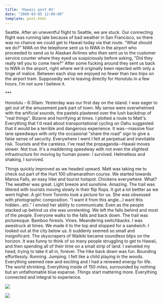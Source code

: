 ```yaml
---
title: 'Hawaii post #3'
date: "2009-03-05 12:00:00"
template: post.html
---
```


Seattle. After an uneventful flight to Seattle, we are stuck. Our connecting flight was running late because of bad weather in San Francisco, so there was no chance we could get to Hawaii today via that route. "What should we do?" NWA on the telephone sent us to NWA in the airport who proceeded to send us to Alaskan Airlines who then sent us to the customer service counter where they eyed us suspiciously before asking, "Did they really tell you to come here?" After some fucking around they sent us back to NWA in the airport, right where we'd originally been rejected with only a tinge of malice. Between each stop we enjoyed no fewer than two trips on the airport tram. Supposedly we're leaving directly for Honolulu in a few hours. I'm not sure I believe it.

\*\*\*

Honolulu - 6:30am. Yesterday was our first day on the island. I was eager to get out of the amusement park part of town. My sense were overwhelmed with the artificial sounds, the pastels plastered over the lush backdrop of "real things". Bizarre and horrifying at times. I plotted a route to Matt's. Everything that I'd read about transportational cycling on Oahu suggested that it would be a terrible and dangerous experience. It was--massive four lane speedways with only the occasional "share the road" sign to give a false sense of security. Everywhere I went I felt at perpetual and inevitable risk. Tourists and the careless. I've read the propaganda--Hawaii moves slower. Not true. It's a maddening speedway with not even the slightest infrastructure for moving by human power. I survived. Helmetless and shaking, I survived.

Things quickly improved as we headed upward. Matt was taking me to check out part of the Hurt 100 ultramarathon course. We started towards Manoa Falls, an easy hike and tourist hotspot. Chickens everywhere. What? The weather was great. Light breeze and sunshine. Amazing. The trail was littered with tourists moving slowly in their flip flops. It got a lot bettter as we went higher. A girl from Toronto took a picture for us. She was obsessed with photographic composition. "I want it from this angle...I want this hidden...etc." I envied her ability to communicate. Even as the people stacked up behind us she was unrelenting. We left the falls behind and most of the people. Everyone walks to the falls and back down. The trail was picturesque. Bamboo forests. Vines. Meandering switchbacks. I was awestruck at times. We made it to the top and stopped for a sandwich. I looked out at the city below us. It suddenly seemed so small and insignificant. The skyscrapers of Waikiki became soundless blips on the horizon. It was funny to think of so many people struggling to get to Hawaii, and then spending all of their time on a small strip of land. I swiveled my head, trying to take it all in, forever. The hike back down was fun. Bounding effortlessly. Running. Jumping. I felt like a child playing in the woods. Everything seemed new and exciting and I had a renewed energy for life. The world shrinking. Everything inside of 150 miles, surrounded by nothing but an unfathomable blue expanse. Things start mattering more. Everything connected and integral to experience. 

![](http://slowtheory.openphoto.me.s3.amazonaws.com/custom/196912/00032-7ffe5a_600x600.jpg)

![](http://slowtheory.openphoto.me.s3.amazonaws.com/custom/200902/00049-7fa236_600x600.jpg)